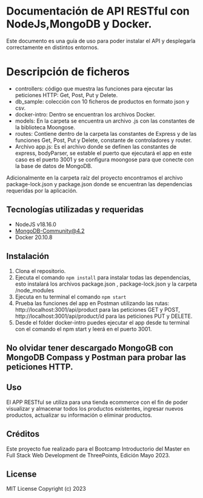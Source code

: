 # Documentación de API RESTful con NodeJs,MongoDB y Docker.

Este documento es una guía de uso para poder instalar el API y desplegarla correctamente en distintos entornos.

# Descripción de ficheros 

- controllers: código que muestra las funciones para ejecutar las peticiones HTTP: Get, Post, Put y Delete.
- db_sample: colección con 10 ficheros de productos en formato json y csv.
- docker-intro: Dentro se encuentran los archivos Docker.
- models: En la carpeta se encuentra un archivo .js con las constantes de la biblioteca Moongose.
- routes: Contiene dentro de la carpeta las constantes de Express y de las funciones Get, Post, Put y Delete, constante de controladores y router.
- Archivo app.js: Es el archivo donde se definen las constantes de express, bodyParser, se estable el puerto que ejecutará el app en este caso es el puerto 3001 y se configura moongose para que conecte con la base de datos de MongoDB.

Adicionalmente en la carpeta raíz del proyecto encontramos el archivo package-lock.json y package.json donde se encuentran las dependencias requeridas por la aplicación.

## Tecnologías utilizadas y requeridas

- NodeJS v18.16.0
- MongoDB-Community@4.2
- Docker 20.10.8

## Instalación

1. Clona el repositorio.
2. Ejecuta el comando `npm install` para instalar todas las dependencias, esto instalará los archivos package.json , package-lock.json y la carpeta /node_modules
3. Ejecuta en tu terminal el comando `npm start`
4. Prueba las funciones del app en Postman utilizando las rutas: http://localhost:3001/api/product para las peticiones GET y POST,  http://localhost:3001/api/product/id para las peticiones PUT y DELETE.
5. Desde el folder docker-intro puedes ejecutar el app desde tu terminal con el comando el npm start y leerá en el puerto 3001. 

## No olvidar tener descargado MongoGB con MongoDB Compass y Postman para probar las peticiones HTTP.

## Uso

El APP RESTful se utiliza para una tienda ecommerce con el fin de poder visualizar y almacenar todos los productos existentes, ingresar nuevos productos, actualizar su información o eliminar productos.

## Créditos

Este proyecto fue realizado para el Bootcamp Introductorio del Master en Full Stack Web Development de ThreePoints, Edición Mayo 2023.

## License
MIT License Copyright (c) 2023
